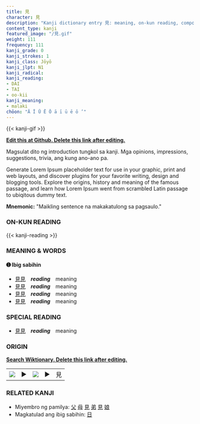 ```yaml
---
title: 見
character: 見
description: "Kanji dictionary entry 見: meaning, on-kun reading, compounds, origin, related kanji"
content_type: kanji
featured_image: "/見.gif"
weight: 111
frequency: 111
kanji_grade: 0
kanji_strokes: 1
kanji_class: Jōyō
kanji_jlpt: N1
kanji_radical: 
kanji_reading: 
- DAI
- TAI
- oo-kii
kanji_meaning:
- malaki
chōon: "Ā Ī Ū Ē Ō ā ī ū ē ō ’"
---
```

[//]: # (Don't edit the line below. Kanji animated GIF code is automatically generated.)
{{< kanji-gif >}}

[//]: # (Edit below this line.)

**[Edit this at Github. Delete this link after editing.](https://github.com/tim0g/tim/tree/main/content/kanji/見/index.md)**

Magsulat dito ng introduction tungkol sa kanji. Mga opinions, impressions, suggestions, trivia, ang kung ano-ano pa.

Generate Lorem Ipsum placeholder text for use in your graphic, print and web layouts, and discover plugins for your favorite writing, design and blogging tools. Explore the origins, history and meaning of the famous passage, and learn how Lorem Ipsum went from scrambled Latin passage to ubiqitous dummy text.
 
**Mnemonic:** "Maikling sentence na makakatulong sa pagsaulo."

### ON-KUN READING

[//]: # (Don't edit the line below. ON-KUN READING code is automatically generated.)
{{< kanji-reading >}}

### MEANING & WORDS

#### ➊ **Ibig sabihin**
  - [見](../見)[見](../見)　***reading***　meaning
  - [見](../見)[見](../見)　***reading***　meaning
  - [見](../見)[見](../見)　***reading***　meaning
  - [見](../見)[見](../見)　***reading***　meaning

### SPECIAL READING
  - [見](../見)[見](../見)　***reading***　meaning

### ORIGIN

**[Search Wiktionary. Delete this link after editing.](https://wiktionary.org/wiki/見)**
<table class="kanji-table"><tr><td>
<img src="60px-見-bronze.svg.png">
</td><td>▶</td><td>
<img src="60px-見-oracle.svg.png">
</td><td>▶</td>
<td class="kanji-origin">見</td>
</tr></table>

### RELATED KANJI
- Miyembro ng pamilya: [父](../父) [母](../母) [見](../見) [弟](../弟) [見](../見) [娘](../娘)
- Magkatulad ang ibig sabihin: [日](../日)
